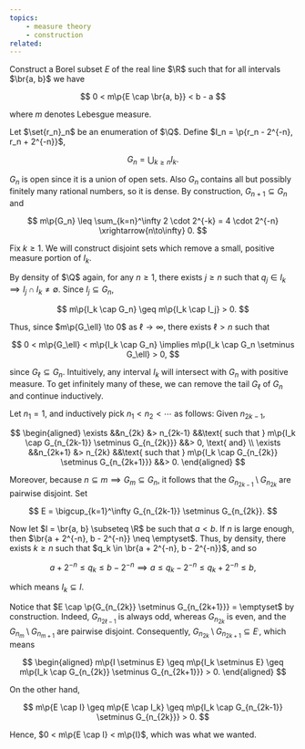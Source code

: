 ```yaml
---
topics:
    - measure theory
    - construction
related:
---
```


<problem>

Construct a Borel subset $E$ of the real line $\R$ such that for all intervals $\br{a, b}$ we have

$$
0 < m\p{E \cap \br{a, b}} < b - a
$$

where $m$ denotes Lebesgue measure.

</problem>

<solution>

Let $\set{r_n}_n$ be an enumeration of $\Q$. Define $I_n = \p{r_n - 2^{-n}, r_n + 2^{-n}}$,

$$
G_n = \bigcup_{k \geq n} I_k.
$$

$G_n$ is open since it is a union of open sets. Also $G_n$ contains all but possibly finitely many rational numbers, so it is dense. By construction, $G_{n+1} \subseteq G_n$ and

$$
m\p{G_n} \leq \sum_{k=n}^\infty 2 \cdot 2^{-k} = 4 \cdot 2^{-n} \xrightarrow{n\to\infty} 0.
$$

Fix $k \geq 1$. We will construct disjoint sets which remove a small, positive measure portion of $I_k$.

By density of $\Q$ again, for any $n \geq 1$, there exists $j \geq n$ such that $q_j \in I_k \implies I_j \cap I_k \neq \emptyset$. Since $I_j \subseteq G_n$,

$$
m\p{I_k \cap G_n} \geq m\p{I_k \cap I_j} > 0.
$$

Thus, since $m\p{G_\ell} \to 0$ as $\ell \to \infty$, there exists $\ell > n$ such that

$$
0 < m\p{G_\ell} < m\p{I_k \cap G_n} \implies m\p{I_k \cap G_n \setminus G_\ell} > 0,
$$

since $G_\ell \subseteq G_n$. Intuitively, any interval $I_k$ will intersect with $G_n$ with positive measure. To get infinitely many of these, we can remove the tail $G_\ell$ of $G_n$ and continue inductively.

Let $n_1 = 1$, and inductively pick $n_1 < n_2 < \cdots$ as follows: Given $n_{2k-1}$,

$$
\begin{aligned}
\exists &&n_{2k} &> n_{2k-1}
    &&\text{ such that } m\p{I_k \cap G_{n_{2k-1}} \setminus G_{n_{2k}}}
    &&> 0, \text{ and} \\
\exists &&n_{2k+1} &> n_{2k}
    &&\text{ such that } m\p{I_k \cap G_{n_{2k}} \setminus G_{n_{2k+1}}}
    &&> 0.
\end{aligned}
$$

Moreover, because $n \subseteq m \implies G_m \subseteq G_n$, it follows that the $G_{n_{2k-1}} \setminus G_{n_{2k}}$ are pairwise disjoint. Set

$$
E = \bigcup_{k=1}^\infty G_{n_{2k-1}} \setminus G_{n_{2k}}.
$$

Now let $I = \br{a, b} \subseteq \R$ be such that $a < b$. If $n$ is large enough, then $\br{a + 2^{-n}, b - 2^{-n}} \neq \emptyset$. Thus, by density, there exists $k \geq n$ such that $q_k \in \br{a + 2^{-n}, b - 2^{-n}}$, and so

$$
a + 2^{-n} \leq q_k \leq b - 2^{-n} \implies a \leq q_k - 2^{-n} \leq q_k + 2^{-n} \leq b,
$$

which means $I_k \subseteq I$.

Notice that $E \cap \p{G_{n_{2k}} \setminus G_{n_{2k+1}}} = \emptyset$ by construction. Indeed, $G_{n_{2\ell-1}}$ is always odd, whereas $G_{n_{2k}}$ is even, and the $G_{n_{m}} \setminus G_{n_{m+1}}$ are pairwise disjoint. Consequently, $G_{n_{2k}} \setminus G_{n_{2k+1}} \subseteq E^\comp$, which means

$$
\begin{aligned}
    m\p{I \setminus E}
        \geq m\p{I_k \setminus E}
        \geq m\p{I_k \cap G_{n_{2k}} \setminus G_{n_{2k+1}}}
        > 0.
\end{aligned}
$$

On the other hand,

$$
m\p{E \cap I} \geq m\p{E \cap I_k} \geq m\p{I_k \cap G_{n_{2k-1}} \setminus G_{n_{2k}}} > 0.
$$

Hence, $0 < m\p{E \cap I} < m\p{I}$, which was what we wanted.

</solution>
